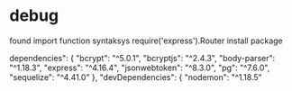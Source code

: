 # debug
found
import function syntaksys require('express').Router
install package


dependencies": {
    "bcrypt": "^5.0.1",
    "bcryptjs": "^2.4.3",
    "body-parser": "^1.18.3",
    "express": "^4.16.4",
    "jsonwebtoken": "^8.3.0",
    "pg": "^7.6.0",
    "sequelize": "^4.41.0"
  },
  "devDependencies": {
    "nodemon": "^1.18.5"

